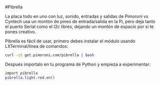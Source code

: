 <!--
---
name: Pibrella
class: board
type: todas
manufacturer: Cyntech
url: https://github.com/pimoroni/pibrella
description: Luz, sonido, entradas y salidas en una placa.
pincount: 26
pin:
  '7':
    name: LED Verde
    direction: salida
    active: alto (encendido)
  '11':
    name: LED Amarillo
    direction: salida
    active: alto (encendido)
  '12':
    name: Zumbador
    direction: salida
    active: alto (encendido)
  '13':
    name: LED Rojo
    direction: salida
    active: alto (encendido)
  '15':
    name: Salida A
    direction: salida
    active: alto (encendido)
  '16':
    name: Salida B
    direction: salida
    active: alto (encendido)
  '18':
    name: Salida C
    direction: salida
    active: alto (encendido)
  '19':
    name: Entrada D
    direction: salida
    active: alto (encendido)
  '21':
    name: Entrada A
    direction: input
    active: alto (encendido)
  '22':
    name: Salida D
    direction: salida
    active: alto (encendido)
  '23':
    name: Botón
    direction: input
    active: alto (encendido)
  '24':
    name: Entrada C
    direction: input
    active: alto (encendido)
  '26':
    name: Entrada B
    direction: input
    active: alto (encendido)
-->
#Pibrella

La placa todo en uno con luz, sonido, entradas y salidas de Pimoroni vs Cyntech usa un montón de pines de entrada/salida en la Pi, pero deja tanto el puerto Serial como el I2c libres, dejando un montón de espacio por si te pones creativo.

Pibrella es fácil de usar, primero debes instalar el módulo usando LXTerminal/línea de comandos:

```bash
curl -sS get.pimoroni.com/pibrella | bash
```

Después importalo en tu programa de Python y empieza a experimentar:

```bash
import pibrella
pibrella.light.red.on()
```
